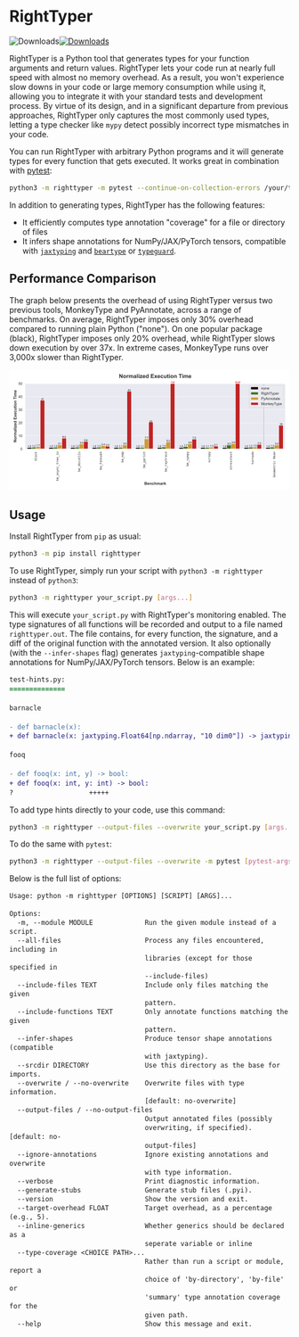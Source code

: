 # RightTyper

![Downloads](https://static.pepy.tech/badge/righttyper)[![Downloads](https://static.pepy.tech/badge/righttyper/month)](https://pepy.tech/project/righttyper) 

RightTyper is a Python tool that generates types for your function
arguments and return values. RightTyper lets your code run at nearly full speed with
almost no memory overhead. As a result, you won't experience slow
downs in your code or large memory consumption while using it,
allowing you to integrate it with your standard tests and development
process. By virtue of its design, and in a significant departure from previous approaches,
RightTyper only captures the most commonly used types,
letting a type checker like `mypy` detect possibly incorrect type mismatches in your code.

You can run RightTyper with arbitrary Python programs and it will generate
types for every function that gets executed. It works great in combination with [pytest](https://docs.pytest.org/):

```bash
python3 -m righttyper -m pytest --continue-on-collection-errors /your/test/dir
```

In addition to generating types, RightTyper has the following features:

* It efficiently computes type annotation "coverage" for a file or directory of files
* It infers shape annotations for NumPy/JAX/PyTorch tensors, compatible with [`jaxtyping`](https://docs.kidger.site/jaxtyping/) and [`beartype`](https://github.com/beartype/beartype) or [`typeguard`](https://typeguard.readthedocs.io/en/latest/).


## Performance Comparison

The graph below presents the overhead of using RightTyper versus two
previous tools, MonkeyType and PyAnnotate, across a range of
benchmarks. On average, RightTyper imposes only 30% overhead compared
to running plain Python ("none"). On one popular package (black),
RightTyper imposes only 20% overhead, while RightTyper slows down
execution by over 37x. In extreme cases, MonkeyType runs over 3,000x
slower than RightTyper.

![Overhead](https://github.com/RightTyper/RightTyper/blob/main/docs/benchmark_comparison_execution_times.png)

## Usage

Install RightTyper from `pip` as usual:

```bash
python3 -m pip install righttyper
```

To use RightTyper, simply run your script with `python3 -m righttyper` instead of `python3`:

```bash
python3 -m righttyper your_script.py [args...]
```

This will execute `your_script.py` with RightTyper's monitoring
enabled. The type signatures of all functions will be recorded and
output to a file named `righttyper.out`. The file contains, for every
function, the signature, and a diff of the original function with the
annotated version. It also optionally (with the `--infer-shapes` flag)
generates `jaxtyping`-compatible shape
annotations for NumPy/JAX/PyTorch tensors. Below is an example:

```diff
test-hints.py:
==============

barnacle

- def barnacle(x):
+ def barnacle(x: jaxtyping.Float64[np.ndarray, "10 dim0"]) -> jaxtyping.Float64[np.ndarray, "dim0"]:

fooq

- def fooq(x: int, y) -> bool:
+ def fooq(x: int, y: int) -> bool:
?                   +++++
```

To add type hints directly to your code, use this command:

```bash
python3 -m righttyper --output-files --overwrite your_script.py [args...]
```

To do the same with `pytest`:

```bash
python3 -m righttyper --output-files --overwrite -m pytest [pytest-args...]
```

Below is the full list of options:

```
Usage: python -m righttyper [OPTIONS] [SCRIPT] [ARGS]...

Options:
  -m, --module MODULE             Run the given module instead of a script.
  --all-files                     Process any files encountered, including in
                                  libraries (except for those specified in
                                  --include-files)
  --include-files TEXT            Include only files matching the given
                                  pattern.
  --include-functions TEXT        Only annotate functions matching the given
                                  pattern.
  --infer-shapes                  Produce tensor shape annotations (compatible
                                  with jaxtyping).
  --srcdir DIRECTORY              Use this directory as the base for imports.
  --overwrite / --no-overwrite    Overwrite files with type information.
                                  [default: no-overwrite]
  --output-files / --no-output-files
                                  Output annotated files (possibly
                                  overwriting, if specified).  [default: no-
                                  output-files]
  --ignore-annotations            Ignore existing annotations and overwrite
                                  with type information.
  --verbose                       Print diagnostic information.
  --generate-stubs                Generate stub files (.pyi).
  --version                       Show the version and exit.
  --target-overhead FLOAT         Target overhead, as a percentage (e.g., 5).
  --inline-generics               Whether generics should be declared as a
                                  seperate variable or inline
  --type-coverage <CHOICE PATH>...
                                  Rather than run a script or module, report a
                                  choice of 'by-directory', 'by-file' or
                                  'summary' type annotation coverage for the
                                  given path.
  --help                          Show this message and exit.
```

